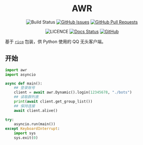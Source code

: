 <div align="center">

# AWR

![Build Status](https://img.shields.io/github/workflow/status/Wybxc/awr/CI)
[![GitHub Issues](https://img.shields.io/github/issues/Wybxc/awr)](https://github.com/Wybxc/awr/issues)
[![GitHub Pull Requests](https://img.shields.io/github/issues-pr/Wybxc/awr)](https://github.com/Wybxc/awr/pulls)

![LICENCE](https://img.shields.io/github/license/Wybxc/awr)
[![Docs Status](https://img.shields.io/github/workflow/status/Wybxc/awr/API%20Document?label=docs)](https://awr-latest.netlify.app)
[![GitHub](https://img.shields.io/github/last-commit/Wybxc/awr?label=GitHub)](https://github.com/Wybxc/awr)

</div>

基于 [`ricq`](https://github.com/lz1998/ricq) 包装，供 Python 使用的 QQ 无头客户端。

## 开始

```python
import awr
import asyncio

async def main():
    ## 登录账号
    client = await awr.Dynamic().login(12345678, "./bots")
    ## 读取群列表
    print(await client.get_group_list())
    ## 保持连接
    await client.alive()
    
try:
    asyncio.run(main())
except KeyboardInterrupt:
    import sys
    sys.exit(0)
```